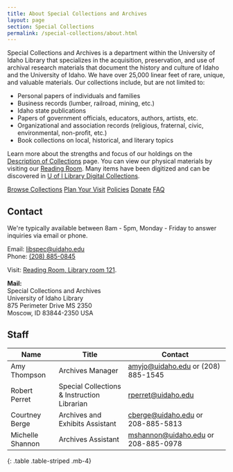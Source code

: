 ```yaml
---
title: About Special Collections and Archives
layout: page
section: Special Collections
permalink: /special-collections/about.html
---
```


Special Collections and Archives is a department within the University of Idaho Library that specializes in the acquisition, preservation, and use of archival research materials that document the history and culture of Idaho and the University of Idaho. 
We have over 25,000 linear feet of rare, unique, and valuable materials. 
Our collections include, but are not limited to:

- Personal papers of individuals and families
- Business records (lumber, railroad, mining, etc.)
- Idaho state publications
- Papers of government officials, educators, authors, artists, etc.
- Organizational and association records (religious, fraternal, civic, environmental, non-profit, etc.)
- Book collections on local, historical, and literary topics

Learn more about the strengths and focus of our holdings on the [Description of Collections](/special-collections/description.html) page.
You can view our physical materials by visiting our [Reading Room](https://www.lib.uidaho.edu/special-collections/plan.html). 
Many items have been digitized and can be discovered in [U of I Library Digital Collections](https://www.lib.uidaho.edu/digital/).

<div class="py-3 text-center">
    <a href="{{ '/special-collections/browse.html' | relative_url }}" class="btn btn-outline-payette-blue m-1">
    <span class="fas fa-search"></span> Browse Collections</a>
    <a href="{{ '/special-collections/plan.html' | relative_url }}" class="btn btn-outline-payette-blue m-1">
    <span class="fas fa-edit"></span> Plan Your Visit</a>
    <a href="{{ '/special-collections/policies.html' | relative_url }}" class="btn btn-outline-payette-blue m-1">
    <span class="fas fa-question"></span> Policies</a>
    <a href="{{ '/special-collections/donations.html' | relative_url }}" class="btn btn-outline-payette-blue m-1">
    <span class="fas fa-gift"></span> Donate</a>
    <a href="{{ '/special-collections/faq.html' | relative_url }}" class="btn btn-outline-payette-blue m-1">
    <span class="fas fa-question"></span> FAQ</a>
</div>

## Contact

We're typically available between 8am - 5pm, Monday - Friday to answer inquiries via email or phone.

<div class="card-deck my-4">
    <div class="card">
        <div class="card-body text-center">
            <p>Email: <a href="mailto:libspec@uidaho.edu">libspec@uidaho.edu</a><br>
            Phone: <a href="tel:+1-208-885-0845">(208) 885-0845</a></p>
            <p>Visit: <a href="{{ '/about/maps.html#first' | relative_url }}">Reading Room, Library room 121</a>.</p>
        </div>
    </div>
    <div class="card">
        <div class="card-body text-center">
        <strong>Mail:</strong><br>
        Special Collections and Archives<br>
        University of Idaho Library<br>
        875 Perimeter Drive MS 2350<br>
        Moscow, ID 83844-2350 USA
        </div>
    </div>
</div>

## Staff

| Name | Title | Contact |
| --- | --- | --- |
| Amy Thompson | Archives Manager | <amyjo@uidaho.edu> or (208) 885-1545 |
| Robert Perret | Special Collections & Instruction Librarian | <rperret@uidaho.edu> |
| Courtney Berge | Archives and Exhibits Assistant | <cberge@uidaho.edu> or 208-885-5813 |
| Michelle Shannon | Archives Assistant | <mshannon@uidaho.edu> or 208-885-0978 |
{: .table .table-striped .mb-4}
